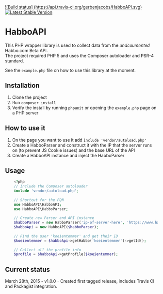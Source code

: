 [![Build status] (https://api.travis-ci.org/gerbenjacobs/HabboAPI.svg)](https://travis-ci.org/gerbenjacobs/HabboAPI)
[![Latest Stable Version](https://poser.pugx.org/gerbenjacobs/habbo-api/v/stable.svg)](https://packagist.org/packages/gerbenjacobs/habbo-api)
# HabboAPI
This PHP wrapper library is used to collect data from the _undcoumented_ Habbo.com Beta API.  
The project required PHP 5 and uses the Composer autoloader and PSR-4 standard.

See the `example.php` file on how to use this library at the moment.

## Installation
1. Clone the project
2. Run `composer install`
3. Verify the install by running `phpunit` or opening the `example.php` page on a PHP server

## How to use it

1. On the page you want to use it add `include 'vendor/autoload.php'`
2. Create a HabboParser and construct it with the IP that the server runs on (to prevent JS Cookie issues) and the base URL of the API
2. Create a HabboAPI instance and inject the HabboParser

## Usage
```php
    <?php
    // Include the Composer autoloader
    include 'vendor/autoload.php';
    
    // Shortcut for the FQN
    use HabboAPI\HabboAPI;
    use HabboAPI\HabboParser;
    
    // Create new Parser and API instance
    $habboParser = new HabboParser('ip-of-server-here', 'https://www.habbo.com/api/public/');
    $habboApi = new HabboAPI($habboParser);
    
    // Find the user 'koeientemmer' and get their ID
    $koeientemmer = $habboApi->getHabbo('koeientemmer')->getId();
    
    // Collect all the profile info
    $profile = $habboApi->getProfile($koeientemmer);
```

## Current status
March 28th, 2015 - v1.0.0 - Created first tagged release, includes Travis CI and Packagist integration.
